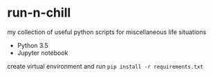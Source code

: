 # run-n-chill
my collection of useful python scripts for miscellaneous life situations

* Python 3.5
* Jupyter notebook

create virtual environment and run ```pip install -r requirements.txt```
